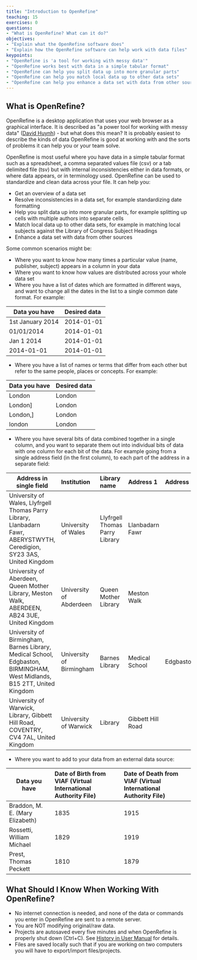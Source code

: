 ```yaml
---
title: "Introduction to OpenRefine"
teaching: 15
exercises: 0
questions:
- "What is OpenRefine? What can it do?"
objectives:
- "Explain what the OpenRefine software does"
- "Explain how the OpenRefine software can help work with data files"
keypoints:
- "OpenRefine is 'a tool for working with messy data'"
- "OpenRefine works best with data in a simple tabular format"
- "OpenRefine can help you split data up into more granular parts"
- "OpenRefine can help you match local data up to other data sets"
- "OpenRefine can help you enhance a data set with data from other sources"
---
```


## What is OpenRefine?
 OpenRefine is a desktop application that uses your web browser as a graphical interface. It is described as "a power tool for working with messy data" ([David Huynh](http://web.archive.org/web/20141021040915/http://davidhuynh.net/spaces/nicar2011/tutorial.pdf)) - but what does this mean? It is probably easiest to describe the kinds of data OpenRefine is good at working with and the sorts of problems it can help you or your team solve.

OpenRefine is most useful where you have data in a simple tabular format such as a spreadsheet, a comma separated values file (csv) or a tab delimited file (tsv) but with internal inconsistencies either in data formats, or where data appears, or in terminology used. OpenRefine can be used to standardize and clean data across your file. It can help you:

* Get an overview of a data set
* Resolve inconsistencies in a data set, for example standardizing date formatting
* Help you split data up into more granular parts, for example splitting up cells with multiple authors into separate cells
* Match local data up to other data sets, for example in matching local subjects against the Library of Congress Subject Headings
* Enhance a data set with data from other sources

Some common scenarios might be:

* Where you want to know how many times a particular value (name, publisher, subject) appears in a column in your data
* Where you want to know how values are distributed across your whole data set
* Where you have a list of dates which are formatted in different ways, and want to change all the dates in the list to a single common date format. For example:

| Data you have   | Desired data |
|-----------------|:-------------|
| 1st January 2014| 2014-01-01   |
| 01/01/2014      | 2014-01-01   |
| Jan 1 2014      | 2014-01-01   |
| 2014-01-01      | 2014-01-01   |

* Where you have a list of names or terms that differ from each other but refer to the same people, places or concepts. For example:

| Data you have   | Desired data |
|-----------------|:-------------|
| London          | London       |
| London]         | London       |
| London,]        | London       |
| london          | London       |

* Where you have several bits of data combined together in a single column, and you want to separate them out into individual bits of data with one column for each bit of the data. For example going from a single address field (in the first column), to each part of the address in a separate field:

| Address in single field | Institution  | Library name  | Address 1 | Address 2 | Town/City | Region | Country | Postcode |
|-------------------------|:-------------|:-------------|:-------------|:-------------|:-------------|:-------------|:-------------|:-------------|
| University of Wales, Llyfrgell Thomas Parry Library, Llanbadarn Fawr, ABERYSTWYTH, Ceredigion, SY23 3AS, United Kingdom | University of Wales | Llyfrgell Thomas Parry Library | Llanbadarn Fawr | | Aberystwyth | Ceredigion | United Kingdom | SY23 3AS |
| University of Aberdeen, Queen Mother Library, Meston Walk, ABERDEEN, AB24 3UE, United Kingdom | University of Abderdeen | Queen Mother Library | Meston Walk | | Aberdeen | | United Kingdom | AB24 3UE |
| University of Birmingham, Barnes Library, Medical School, Edgbaston, BIRMINGHAM, West Midlands, B15 2TT, United Kingdom | University of Birmingham | Barnes Library | Medical School | Edgbaston | Birmingham | West Midlands | United Kingdom | B15 2TT |
| University of Warwick, Library, Gibbett Hill Road, COVENTRY, CV4 7AL, United Kingdom | University of Warwick | Library | Gibbett Hill Road | | Coventry | | United Kingdom | CV4 7AL |

* Where you want to add to your data from an external data source:

| Data you have   | Date of Birth from VIAF (Virtual International Authority File) | Date of Death from VIAF (Virtual International Authority File) |
|-----------------|:-------------|:-------------|
| Braddon, M. E. (Mary Elizabeth) | 1835 | 1915 |
| Rossetti, William Michael       | 1829 | 1919 |
| Prest, Thomas Peckett           | 1810 | 1879 |

## What Should I Know When Working With OpenRefine?
* No internet connection is needed, and none of the data or commands you enter in OpenRefine are sent to a remote server.
* You are NOT modifying original/raw data.
* Projects are autosaved every five minutes and when OpenRefine is properly shut down (Ctrl+C). See [History in User Manual](https://docs.openrefine.org/manual/running/#history-undoredo) for details.
* Files are saved locally such that if you are working on two computers you will have to export/import files/projects.
